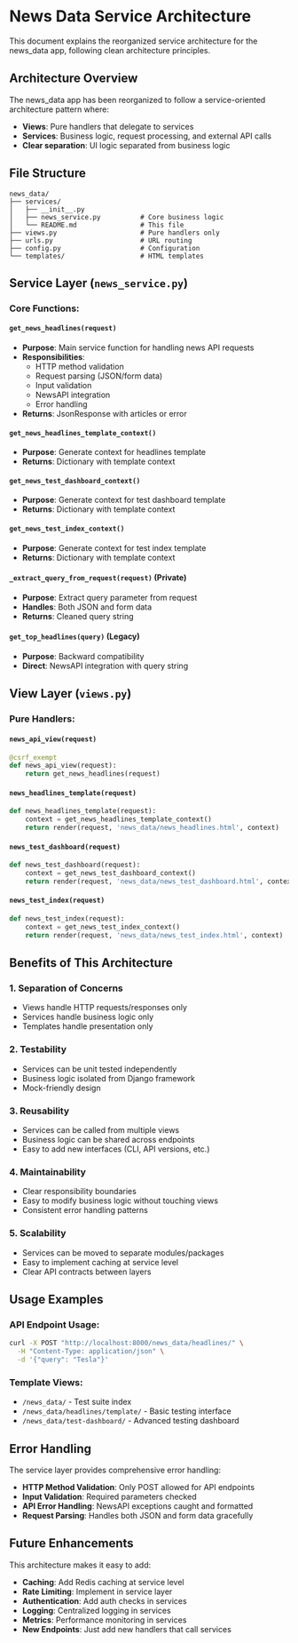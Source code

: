 # News Data Service Architecture

This document explains the reorganized service architecture for the news_data app, following clean architecture principles.

## Architecture Overview

The news_data app has been reorganized to follow a service-oriented architecture pattern where:

- **Views**: Pure handlers that delegate to services
- **Services**: Business logic, request processing, and external API calls
- **Clear separation**: UI logic separated from business logic

## File Structure

```
news_data/
├── services/
│   ├── __init__.py
│   ├── news_service.py          # Core business logic
│   └── README.md                # This file
├── views.py                     # Pure handlers only
├── urls.py                      # URL routing
├── config.py                    # Configuration
└── templates/                   # HTML templates
```

## Service Layer (`news_service.py`)

### Core Functions:

#### `get_news_headlines(request)`
- **Purpose**: Main service function for handling news API requests
- **Responsibilities**:
  - HTTP method validation
  - Request parsing (JSON/form data)
  - Input validation
  - NewsAPI integration
  - Error handling
- **Returns**: JsonResponse with articles or error

#### `get_news_headlines_template_context()`
- **Purpose**: Generate context for headlines template
- **Returns**: Dictionary with template context

#### `get_news_test_dashboard_context()`
- **Purpose**: Generate context for test dashboard template
- **Returns**: Dictionary with template context

#### `get_news_test_index_context()`
- **Purpose**: Generate context for test index template
- **Returns**: Dictionary with template context

#### `_extract_query_from_request(request)` (Private)
- **Purpose**: Extract query parameter from request
- **Handles**: Both JSON and form data
- **Returns**: Cleaned query string

#### `get_top_headlines(query)` (Legacy)
- **Purpose**: Backward compatibility
- **Direct**: NewsAPI integration with query string

## View Layer (`views.py`)

### Pure Handlers:

#### `news_api_view(request)`
```python
@csrf_exempt
def news_api_view(request):
    return get_news_headlines(request)
```

#### `news_headlines_template(request)`
```python
def news_headlines_template(request):
    context = get_news_headlines_template_context()
    return render(request, 'news_data/news_headlines.html', context)
```

#### `news_test_dashboard(request)`
```python
def news_test_dashboard(request):
    context = get_news_test_dashboard_context()
    return render(request, 'news_data/news_test_dashboard.html', context)
```

#### `news_test_index(request)`
```python
def news_test_index(request):
    context = get_news_test_index_context()
    return render(request, 'news_data/news_test_index.html', context)
```

## Benefits of This Architecture

### 1. **Separation of Concerns**
- Views handle HTTP requests/responses only
- Services handle business logic only
- Templates handle presentation only

### 2. **Testability**
- Services can be unit tested independently
- Business logic isolated from Django framework
- Mock-friendly design

### 3. **Reusability**
- Services can be called from multiple views
- Business logic can be shared across endpoints
- Easy to add new interfaces (CLI, API versions, etc.)

### 4. **Maintainability**
- Clear responsibility boundaries
- Easy to modify business logic without touching views
- Consistent error handling patterns

### 5. **Scalability**
- Services can be moved to separate modules/packages
- Easy to implement caching at service level
- Clear API contracts between layers

## Usage Examples

### API Endpoint Usage:
```bash
curl -X POST "http://localhost:8000/news_data/headlines/" \
  -H "Content-Type: application/json" \
  -d '{"query": "Tesla"}'
```

### Template Views:
- `/news_data/` - Test suite index
- `/news_data/headlines/template/` - Basic testing interface
- `/news_data/test-dashboard/` - Advanced testing dashboard

## Error Handling

The service layer provides comprehensive error handling:

- **HTTP Method Validation**: Only POST allowed for API endpoints
- **Input Validation**: Required parameters checked
- **API Error Handling**: NewsAPI exceptions caught and formatted
- **Request Parsing**: Handles both JSON and form data gracefully

## Future Enhancements

This architecture makes it easy to add:

- **Caching**: Add Redis caching at service level
- **Rate Limiting**: Implement in service layer
- **Authentication**: Add auth checks in services
- **Logging**: Centralized logging in services
- **Metrics**: Performance monitoring in services
- **New Endpoints**: Just add new handlers that call services 
